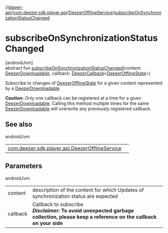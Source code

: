 //[player-api](../../../index.md)/[com.deezer.sdk.player.api](../index.md)/[DeezerOfflineService](index.md)/[subscribeOnSynchronizationStatusChanged](subscribe-on-synchronization-status-changed.md)

# subscribeOnSynchronizationStatusChanged

[androidJvm]\
abstract fun [subscribeOnSynchronizationStatusChanged](subscribe-on-synchronization-status-changed.md)(content: [DeezerDownloadable](../../com.deezer.sdk.player.model/-deezer-downloadable/index.md), callback: [DeezerCallback](../../../../../common-api/common-api/com.deezer.sdk.common/-deezer-callback/index.md)&lt;[DeezerOfflineState](../../com.deezer.sdk.player.model/-deezer-offline-state/index.md)&gt;)

Subscribe to changes of [DeezerOfflineState](../../com.deezer.sdk.player.model/-deezer-offline-state/index.md) for a given content represented by a [DeezerDownloadable](../../com.deezer.sdk.player.model/-deezer-downloadable/index.md)

**_Caution:_** Only one callback can be registered at a time for a given [DeezerDownloadable](../../com.deezer.sdk.player.model/-deezer-downloadable/index.md). Calling this method multiple times for the same [DeezerDownloadable](../../com.deezer.sdk.player.model/-deezer-downloadable/index.md) will overwrite any previously registered callback.

## See also

androidJvm

|                                                                                                    |     |
| -------------------------------------------------------------------------------------------------- | --- |
| [com.deezer.sdk.player.api.DeezerOfflineService](unsubscribe-on-synchronization-status-changed.md) |     |

## Parameters

androidJvm

|          |                                                                                                                                              |
| -------- | -------------------------------------------------------------------------------------------------------------------------------------------- |
| content  | description of the content for which Updates of synchronization status are expected                                                          |
| callback | Callback to subscribe<br/>**_Disclaimer:_** **To avoid unexpected garbage collection, please keep a reference on the callback on your side** |
